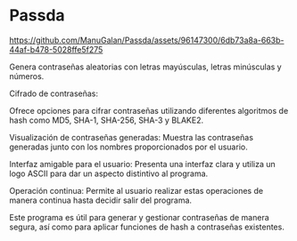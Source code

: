 # Passda
https://github.com/ManuGalan/Passda/assets/96147300/6db73a8a-663b-44af-b478-5028ffe5f275

Genera contraseñas aleatorias con letras mayúsculas, letras minúsculas y números.

Cifrado de contraseñas:

Ofrece opciones para cifrar contraseñas utilizando diferentes algoritmos de hash como MD5, SHA-1, SHA-256, SHA-3 y BLAKE2.

Visualización de contraseñas generadas:
Muestra las contraseñas generadas junto con los nombres proporcionados por el usuario.

Interfaz amigable para el usuario:
Presenta una interfaz clara y utiliza un logo ASCII para dar un aspecto distintivo al programa.

Operación continua:
Permite al usuario realizar estas operaciones de manera continua hasta decidir salir del programa.

Este programa es útil para generar y gestionar contraseñas de manera segura, así como para aplicar funciones de hash a contraseñas existentes.







